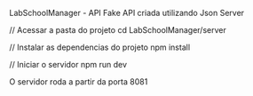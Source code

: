 LabSchoolManager - API
Fake API criada utilizando Json Server

// Acessar a pasta do projeto
cd LabSchoolManager/server

// Instalar as dependencias do projeto
npm install

// Iniciar o servidor
npm run dev

O servidor roda a partir da porta 8081